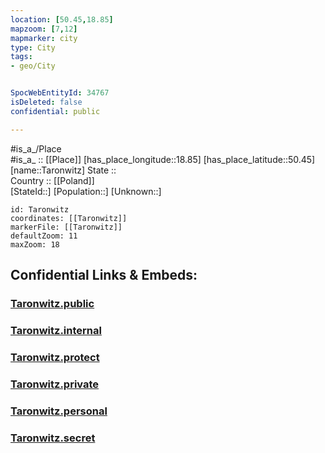 ```yaml
---
location: [50.45,18.85] 
mapzoom: [7,12] 
mapmarker: city 
type: City
tags:
- geo/City


SpocWebEntityId: 34767
isDeleted: false
confidential: public

---
```

#is_a_/Place  
#is_a_ :: [[Place]] 
[has_place_longitude::18.85] 
[has_place_latitude::50.45] 
[name::Taronwitz] 
State ::  
Country :: [[Poland]]  
[StateId::] 
[Population::] 
[Unknown::] 


```leaflet
id: Taronwitz
coordinates: [[Taronwitz]] 
markerFile: [[Taronwitz]] 
defaultZoom: 11 
maxZoom: 18
```


## Confidential Links & Embeds: 

### [Taronwitz.public](/_public/\Earth\Continent\Europe\Europe~East\Poland\Provinces~Poland\Silesian\CityTaronwitz.public.md) 

### [Taronwitz.internal](/_internal/\Earth\Continent\Europe\Europe~East\Poland\Provinces~Poland\Silesian\CityTaronwitz.internal.md) 

### [Taronwitz.protect](/_protect/\Earth\Continent\Europe\Europe~East\Poland\Provinces~Poland\Silesian\CityTaronwitz.protect.md) 

### [Taronwitz.private](/_private/\Earth\Continent\Europe\Europe~East\Poland\Provinces~Poland\Silesian\CityTaronwitz.private.md) 

### [Taronwitz.personal](/_personal/\Earth\Continent\Europe\Europe~East\Poland\Provinces~Poland\Silesian\CityTaronwitz.personal.md) 

### [Taronwitz.secret](/_secret/\Earth\Continent\Europe\Europe~East\Poland\Provinces~Poland\Silesian\CityTaronwitz.secret.md)


